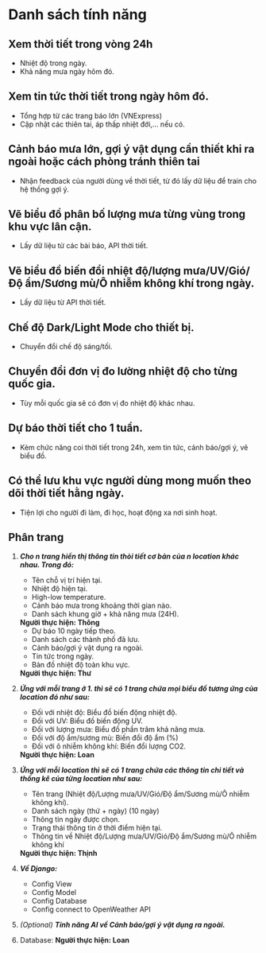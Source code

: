 # Danh sách tính năng

## Xem thời tiết trong vòng 24h

- Nhiệt độ trong ngày.
- Khả năng mưa ngày hôm đó.

## Xem tin tức thời tiết trong ngày hôm đó.

- Tổng hợp từ các trang báo lớn (VNExpress)
- Cập nhật các thiên tai, áp thấp nhiệt đới,... nếu có.

## Cảnh báo mưa lớn, gợi ý vật dụng cần thiết khi ra ngoài hoặc cách phòng tránh thiên tai

- Nhận feedback của người dùng về thời tiết, từ đó lấy dữ liệu để train cho hệ thống gợi ý.

## Vẽ biểu đồ phân bố lượng mưa từng vùng trong khu vực lân cận.

- Lấy dữ liệu từ các bài báo, API thời tiết.

## Vẽ biểu đồ biến đổi nhiệt độ/lượng mưa/UV/Gió/Độ ẩm/Sương mù/Ô nhiễm không khí trong ngày.

- Lấy dữ liệu từ API thời tiết.

## Chế độ Dark/Light Mode cho thiết bị.

- Chuyển đổi chế độ sáng/tối.

## Chuyển đổi đơn vị đo lường nhiệt độ cho từng quốc gia.

- Tùy mỗi quốc gia sẽ có đơn vị đo nhiệt độ khác nhau.

## Dự báo thời tiết cho 1 tuần.

- Kèm chức năng coi thời tiết trong 24h, xem tin tức, cảnh báo/gợi ý, vẽ biểu đồ.

## Có thể lưu khu vực người dùng mong muốn theo dõi thời tiết hằng ngày.

- Tiện lợi cho người đi làm, đi học, hoạt động xa nơi sinh hoạt.

## Phân trang

1. ***Cho n trang hiển thị thông tin thòi tiết cơ bản của n location khác nhau. Trong đó:***
    - Tên chỗ vị trí hiện tại.
    - Nhiệt độ hiện tại.
    - High-low temperature.
    - Cảnh báo mưa trong khoảng thời gian nào.
    - Danh sách khung giờ + khả năng mưa (24H).
    <div><strong>Người thực hiện: Thông</strong></div>

    - Dự báo 10 ngày tiếp theo.
    - Danh sách các thành phố đã lưu.
    - Cảnh báo/gợi ý vật dụng ra ngoài.
    - Tin tức trong ngày.
    - Bản đồ nhiệt độ toàn khu vực.
    <div><strong>Người thực hiện: Thư</strong></div> 


2. ***Ứng với mỗi trang ở 1. thì sẽ có 1 trang chứa mọi biểu đồ tương ứng của location đó như sau:***
    - Đối với nhiệt độ: Biểu đồ biến động nhiệt độ.
    - Đối với UV: Biểu đồ biến động UV.
    - Đối với lượng mưa: Biểu đồ phần trăm khả năng mưa.
    - Đối với độ ẩm/sương mù: Biến đổi độ ẩm (%)
    - Đối với ô nhiễm không khí: Biến đổi lượng CO2.
    <div><strong>Người thực hiện: Loan</strong></div> 


3. ***Ứng với mỗi location thì sẽ có 1 trang chứa các thông tin chi tiết và thống kê của từng location như sau:***
    - Tên trang (Nhiệt độ/Lượng mưa/UV/Gió/Độ ẩm/Sương mù/Ô nhiễm không khí).
    - Danh sách ngày (thứ + ngày) (10 ngày)
    - Thông tin ngày được chọn.
    - Trạng thái thông tin ở thời điểm hiện tại.
    - Thông tin về Nhiệt độ/Lượng mưa/UV/Gió/Độ ẩm/Sương mù/Ô nhiễm không khí
    <div><strong>Người thực hiện: Thịnh</strong></div> 


4. ***Về Django:***
    - Config View
    - Config Model
    - Config Database
    - Config connect to OpenWeather API
   
5. *(Optional)* ***Tính năng AI về Cảnh báo/gợi ý vật dụng ra ngoài.***

6. Database: <strong>Người thực hiện: Loan</strong> 

